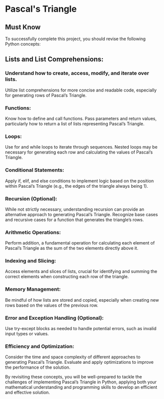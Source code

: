 # Pascal's Triangle
## Must Know
To successfully complete this project, you should revise the following Python concepts:

## Lists and List Comprehensions:

### Understand how to create, access, modify, and iterate over lists.
Utilize list comprehensions for more concise and readable code, especially for generating rows of Pascal’s Triangle.

### Functions:
Know how to define and call functions.
Pass parameters and return values, particularly how to return a list of lists representing Pascal’s Triangle.

### Loops:
Use for and while loops to iterate through sequences.
Nested loops may be necessary for generating each row and calculating the values of Pascal’s Triangle.

### Conditional Statements:
Apply if, elif, and else conditions to implement logic based on the position within Pascal’s Triangle (e.g., the edges of the triangle always being 1).

### Recursion (Optional):
While not strictly necessary, understanding recursion can provide an alternative approach to generating Pascal’s Triangle.
Recognize base cases and recursive cases for a function that generates the triangle’s rows.

### Arithmetic Operations:
Perform addition, a fundamental operation for calculating each element of Pascal’s Triangle as the sum of the two elements directly above it.

### Indexing and Slicing:
Access elements and slices of lists, crucial for identifying and summing the correct elements when constructing each row of the triangle.

### Memory Management:
Be mindful of how lists are stored and copied, especially when creating new rows based on the values of the previous row.

### Error and Exception Handling (Optional):
Use try-except blocks as needed to handle potential errors, such as invalid input types or values.

### Efficiency and Optimization:
Consider the time and space complexity of different approaches to generating Pascal’s Triangle.
Evaluate and apply optimizations to improve the performance of the solution.

By revisiting these concepts, you will be well-prepared to tackle the challenges of implementing Pascal’s Triangle in Python, applying both your mathematical understanding and programming skills to develop an efficient and effective solution.
